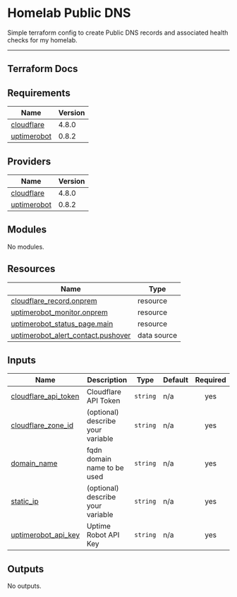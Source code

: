 # Homelab Public DNS

Simple terraform config to create Public DNS records and associated health checks for my homelab.


---
## Terraform Docs
<!-- BEGINNING OF PRE-COMMIT-TERRAFORM DOCS HOOK -->
## Requirements

| Name | Version |
|------|---------|
| <a name="requirement_cloudflare"></a> [cloudflare](#requirement\_cloudflare) | 4.8.0 |
| <a name="requirement_uptimerobot"></a> [uptimerobot](#requirement\_uptimerobot) | 0.8.2 |

## Providers

| Name | Version |
|------|---------|
| <a name="provider_cloudflare"></a> [cloudflare](#provider\_cloudflare) | 4.8.0 |
| <a name="provider_uptimerobot"></a> [uptimerobot](#provider\_uptimerobot) | 0.8.2 |

## Modules

No modules.

## Resources

| Name | Type |
|------|------|
| [cloudflare_record.onprem](https://registry.terraform.io/providers/cloudflare/cloudflare/4.8.0/docs/resources/record) | resource |
| [uptimerobot_monitor.onprem](https://registry.terraform.io/providers/vexxhost/uptimerobot/0.8.2/docs/resources/monitor) | resource |
| [uptimerobot_status_page.main](https://registry.terraform.io/providers/vexxhost/uptimerobot/0.8.2/docs/resources/status_page) | resource |
| [uptimerobot_alert_contact.pushover](https://registry.terraform.io/providers/vexxhost/uptimerobot/0.8.2/docs/data-sources/alert_contact) | data source |

## Inputs

| Name | Description | Type | Default | Required |
|------|-------------|------|---------|:--------:|
| <a name="input_cloudflare_api_token"></a> [cloudflare\_api\_token](#input\_cloudflare\_api\_token) | Cloudflare API Token | `string` | n/a | yes |
| <a name="input_cloudflare_zone_id"></a> [cloudflare\_zone\_id](#input\_cloudflare\_zone\_id) | (optional) describe your variable | `string` | n/a | yes |
| <a name="input_domain_name"></a> [domain\_name](#input\_domain\_name) | fqdn domain name to be used | `string` | n/a | yes |
| <a name="input_static_ip"></a> [static\_ip](#input\_static\_ip) | (optional) describe your variable | `string` | n/a | yes |
| <a name="input_uptimerobot_api_key"></a> [uptimerobot\_api\_key](#input\_uptimerobot\_api\_key) | Uptime Robot API Key | `string` | n/a | yes |

## Outputs

No outputs.
<!-- END OF PRE-COMMIT-TERRAFORM DOCS HOOK -->
